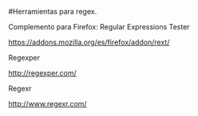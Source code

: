 #Herramientas para regex. 
  
Complemento para Firefox: Regular Expressions Tester  
  
https://addons.mozilla.org/es/firefox/addon/rext/  

Regexper  
  
http://regexper.com/  
  
Regexr  
  
http://www.regexr.com/
  
  
  
